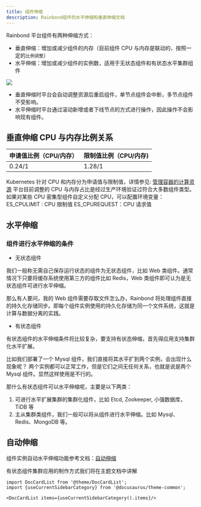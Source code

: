 ```yaml
---
title: 组件伸缩
description: Rainbond组件的水平伸缩和垂直伸缩文档
---
```


Rainbond 平台组件有两种伸缩方式：

- 垂直伸缩：增加或减少组件的内存（目前组件 CPU 与内存是联动的，按照一定的`比例调整`）
- 水平伸缩：增加或减少组件的实例数，适用于无状态组件和有状态水平集群组件

![](https://static.goodrain.com/images/docs/5.2/user-manual/app-service-manage/automatic-telescoping/service-scaling/Telescopic.png)

- 垂直伸缩时平台会自动调整资源后重启组件，单节点组件会中断，多节点组件不受影响。
- 水平伸缩时平台通过滚动新增或者下线节点的方式进行操作，因此操作不会影响现有组件。

## 垂直伸缩 CPU 与内存比例关系

| 申请值比例（CPU/内存） | 限制值比例（CPU/内存) |
| ---------------------- | --------------------- |
| 0.24/1                 | 1.28/1                |

Kubernetes 针对 CPU 和内存分为申请值与限制值，详情参见: [管理容器的计算资源](https://kubernetes.io/docs/concepts/configuration/manage-resources-containers/) 
平台目前调整的 CPU 与内存占比是经过生产环境验证过符合大多数组件类型。如果对某些 CPU 密集型组件自定义分配 CPU，可以配置环境变量：ES_CPULIMIT : CPU 限制值 ES_CPUREQUEST：CPU 请求值

## 水平伸缩

### 组件进行水平伸缩的条件

- 无状态组件

我们一般称无需自己保存运行状态的组件为无状态组件，比如 Web 类组件。通常情况下只要将缓存系统使用第三方的组件比如 Redis，Web 类组件即可认为是无状态组件可进行水平伸缩。

那么有人要问，我的 Web 组件需要存取文件怎么办，Rainbond 将处理组件直接的持久化存储同步。即每个组件实例使用的持久化存储为同一个文件系统，这就是计算与数据分离的实践。

- 有状态组件

有状态组件的水平伸缩条件将比较复杂，要支持有状态伸缩，首先得应用支持集群化水平扩展。

比如我们部署了一个 Mysql 组件，我们直接将其水平扩到两个实例，会出现什么现象呢？ 两个实例都可以正常工作，但是它们之间无任何关系，也就是说是两个 Mysql 组件。显然这样使用是不行的。

那什么有状态组件可以水平伸缩呢，主要是以下两类：

1. 可进行水平扩展集群的集群化组件，比如 Etcd, Zookeeper, 小强数据库，TiDB 等
2. 主从集群类组件，我们一般可以将从组件进行水平伸缩。比如 Mysql、Redis、MongoDB 等。

## 自动伸缩

组件实例自动水平伸缩功能参考文档：[自动伸缩](./service-auto-scaling.md)

有状态组件集群应用的制作方式我们将在主题文档中讲解


```mdx-code-block
import DocCardList from '@theme/DocCardList';
import {useCurrentSidebarCategory} from '@docusaurus/theme-common';

<DocCardList items={useCurrentSidebarCategory().items}/>
```